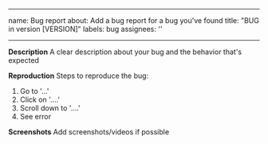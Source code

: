 --- 
 name: Bug report 
 about: Add a bug report for a bug you've found 
 title: "BUG in version [VERSION]" 
 labels: bug 
 assignees: '' 
  
 --- 
  
 **Description** 
 A clear description about your bug and the behavior that's expected 
  
 **Reproduction** 
 Steps to reproduce the bug: 
 1. Go to '...' 
 2. Click on '....' 
 3. Scroll down to '....' 
 4. See error 
  
 **Screenshots** 
 Add screenshots/videos if possible
